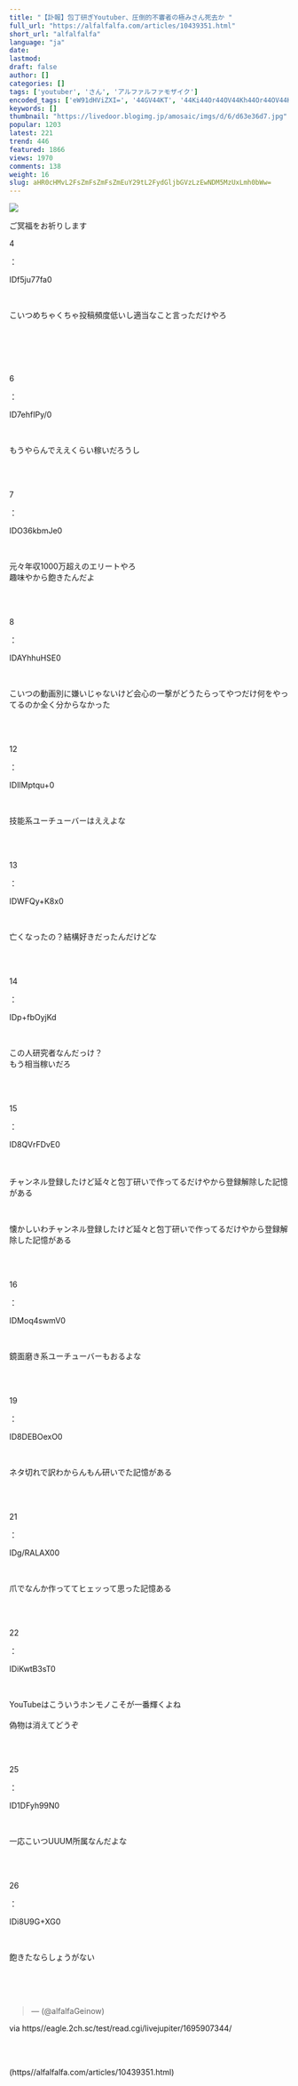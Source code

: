 ```yaml
---
title: "【訃報】包丁研ぎYoutuber、圧倒的不審者の極みさん死去か "
full_url: "https://alfalfalfa.com/articles/10439351.html"
short_url: "alfalfalfa"
language: "ja"
date: 
lastmod: 
draft: false
author: []
categories: []
tags: ['youtuber', 'さん', 'アルファルファモザイク']
encoded_tags: ['eW91dHViZXI=', '44GV44KT', '44Ki44Or44OV44Kh44Or44OV44Kh44Oi44K244Kk44Kv']
keywords: []
thumbnail: "https://livedoor.blogimg.jp/amosaic/imgs/d/6/d63e36d7.jpg"
popular: 1203
latest: 221
trend: 446
featured: 1866
views: 1970
comments: 138
weight: 16
slug: aHR0cHMvL2FsZmFsZmFsZmEuY29tL2FydGljbGVzLzEwNDM5MzUxLmh0bWw=
---
```


![](https://livedoor.blogimg.jp/amosaic/imgs/d/6/d63e36d7.jpg)

<div><p>ご冥福をお祈りします</p><p class='res_info'><p class='res_num'>4</p>：<p class='res_name'></p><p class='res_matome'><p class='res_id'>IDf5ju77fa0</p></p></p><br> <p class='res_body'>こいつめちゃくちゃ投稿頻度低いし適当なこと言っただけやろ</p><br> <br> <br> <br> <p class='res_info'><p class='res_num'>6</p>：<p class='res_name'></p><p class='res_matome'><p class='res_id'>ID7ehfIPy/0</p></p></p><br> <p class='res_body'>もうやらんでええくらい稼いだろうし</p><br> <br> <p class='res_info'><p class='res_num'>7</p>：<p class='res_name'></p><p class='res_matome'><p class='res_id'>IDO36kbmJe0</p></p></p><br> <p class='res_body'>元々年収1000万超えのエリートやろ<br> 趣味やから飽きたんだよ</p><br> <br> <p class='res_info'><p class='res_num'>8</p>：<p class='res_name'></p><p class='res_matome'><p class='res_id'>IDAYhhuHSE0</p></p></p><br> <p class='res_body'>こいつの動画別に嫌いじゃないけど会心の一撃がどうたらってやつだけ何をやってるのか全く分からなかった</p><br> <br> <p class='res_info'><p class='res_num'>12</p>：<p class='res_name'></p><p class='res_matome'><p class='res_id'>IDIlMptqu+0</p></p></p><br> <p class='res_body'>技能系ユーチューバーはええよな</p><br> <br> <p class='res_info'><p class='res_num'>13</p>：<p class='res_name'></p><p class='res_matome'><p class='res_id'>IDWFQy+K8x0</p></p></p><br> <p class='res_body'>亡くなったの？結構好きだったんだけどな</p><br> <br> <p class='res_info'><p class='res_num'>14</p>：<p class='res_name'></p><p class='res_matome'><p class='res_id'>IDp+fbOyjKd</p></p></p><br> <p class='res_body'>この人研究者なんだっけ？<br> もう相当稼いだろ</p><br> <br> <p class='res_info'><p class='res_num'>15</p>：<p class='res_name'></p><p class='res_matome'><p class='res_id'>ID8QVrFDvE0</p></p></p><br> <br> チャンネル登録したけど延々と包丁研いで作ってるだけやから登録解除した記憶がある<br> <p class='in_ads'></p><br> <p>懐かしいわチャンネル登録したけど延々と包丁研いで作ってるだけやから登録解除した記憶がある</p><br> <br> <p class='res_info'><p class='res_num'>16</p>：<p class='res_name'></p><p class='res_matome'><p class='res_id'>IDMoq4swmV0</p></p></p><br> <p class='res_body'>鏡面磨き系ユーチューバーもおるよな</p><br> <br> <p class='res_info'><p class='res_num'>19</p>：<p class='res_name'></p><p class='res_matome'><p class='res_id'>ID8DEBOexO0</p></p></p><br> <p class='res_body'>ネタ切れで訳わからんもん研いでた記憶がある</p><br> <br> <p class='res_info'><p class='res_num'>21</p>：<p class='res_name'></p><p class='res_matome'><p class='res_id'>IDg/RALAX00</p></p></p><br> <p class='res_body'>爪でなんか作っててヒェッって思った記憶ある</p><br> <br> <p class='res_info'><p class='res_num'>22</p>：<p class='res_name'></p><p class='res_matome'><p class='res_id'>IDiKwtB3sT0</p></p></p><br> <p class='res_body'>YouTubeはこういうホンモノこそが一番輝くよね<br> <br> 偽物は消えてどうぞ</p><br> <br> <p class='res_info'><p class='res_num'>25</p>：<p class='res_name'></p><p class='res_matome'><p class='res_id'>ID1DFyh99N0</p></p></p><br> <p class='res_body'>一応こいつUUUM所属なんだよな</p><br> <br> <p class='res_info'><p class='res_num'>26</p>：<p class='res_name'></p><p class='res_matome'><p class='res_id'>IDi8U9G+XG0</p></p></p><br> <p class='res_body'>飽きたならしょうがない</p><br> <br> <br> <p class='in_ads'></p><blockquote class='twitter-tweet'><p lang='und' dir='ltr'></p> — (@alfalfaGeinow) <a href='https//twitter.com/alfalfaGeinow/status/1707604114799300673/'></a></blockquote><p class='via'>via https//eagle.2ch.sc/test/read.cgi/livejupiter/1695907344/</p><br> <br> </div>

(https//alfalfalfa.com/articles/10439351.html)
